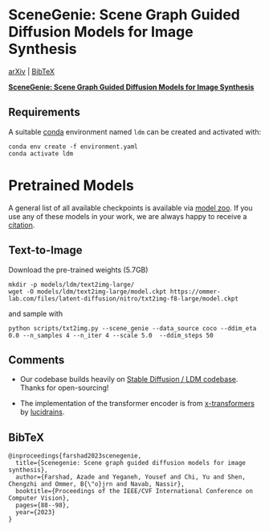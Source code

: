 # SceneGenie: Scene Graph Guided Diffusion Models for Image Synthesis
[arXiv](https://arxiv.org/abs/2304.14573) | [BibTeX](#bibtex)


[**SceneGenie: Scene Graph Guided Diffusion Models for Image Synthesis**](https://arxiv.org/abs/2304.14573)<br/>



  
## Requirements
A suitable [conda](https://conda.io/) environment named `ldm` can be created
and activated with:

```
conda env create -f environment.yaml
conda activate ldm
```

# Pretrained Models
A general list of all available checkpoints is available via [model zoo](#model-zoo).
If you use any of these models in your work, we are always happy to receive a [citation](#bibtex).

## Text-to-Image

Download the pre-trained weights (5.7GB)
```
mkdir -p models/ldm/text2img-large/
wget -O models/ldm/text2img-large/model.ckpt https://ommer-lab.com/files/latent-diffusion/nitro/txt2img-f8-large/model.ckpt
```
and sample with
```
python scripts/txt2img.py --scene_genie --data_source coco --ddim_eta 0.0 --n_samples 4 --n_iter 4 --scale 5.0  --ddim_steps 50
```



## Comments 

- Our codebase builds heavily on [Stable Diffusion / LDM codebase](https://github.com/CompVis/stable-diffusion). 
Thanks for open-sourcing!

- The implementation of the transformer encoder is from [x-transformers](https://github.com/lucidrains/x-transformers) by [lucidrains](https://github.com/lucidrains?tab=repositories). 


## BibTeX

```
@inproceedings{farshad2023scenegenie,
  title={Scenegenie: Scene graph guided diffusion models for image synthesis},
  author={Farshad, Azade and Yeganeh, Yousef and Chi, Yu and Shen, Chengzhi and Ommer, B{\"o}jrn and Navab, Nassir},
  booktitle={Proceedings of the IEEE/CVF International Conference on Computer Vision},
  pages={88--98},
  year={2023}
}


```



